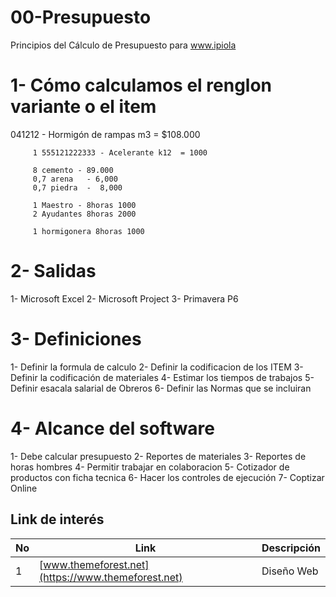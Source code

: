 # 00-Presupuesto
Principios del Cálculo de Presupuesto para www.ipiola

1- Cómo calculamos el renglon variante o el item
==================================================================
041212 - Hormigón de rampas m3 = $108.000
        
         1 555121222333 - Acelerante k12  = 1000
     
         8 cemento - 89.000
         0,7 arena   - 6,000
         0,7 piedra  -  8,000
         
         1 Maestro - 8horas 1000
         2 Ayudantes 8horas 2000
         
         1 hormigonera 8horas 1000
         
2- Salidas
==================================================================
1- Microsoft Excel
2- Microsoft Project
3- Primavera P6

3- Definiciones
==================================================================
1- Definir la formula de calculo
2- Definir la codificacion de los ITEM
3- Definir la codificación de materiales
4- Estimar los tiempos de trabajos
5- Definir esacala salarial de Obreros
6- Definir las Normas que se incluiran

4- Alcance del software
==================================================================
1- Debe calcular presupuesto
2- Reportes de materiales
3- Reportes de horas hombres
4- Permitir trabajar en colaboracion
5- Cotizador de productos con ficha tecnica
6- Hacer los controles de ejecución
7- Coptizar Online



[//]: # (addons)
Link de interés
--------------
No | Link | Descripción
--- | --- | ---
 1 | [www.themeforest.net](https://www.themeforest.net) | Diseño Web

